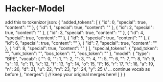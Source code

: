 # Hacker-Model

add this to tokenizor json: {
  "added_tokens": [
    { "id": 0, "special": true, "content": "<pad>" },
    { "id": 1, "special": true, "content": "<unk>" },
    { "id": 2, "special": true, "content": "<fuzzing>" },
    { "id": 3, "special": true, "content": "<teardown>" },
    { "id": 4, "special": true, "content": "<stealth>" },
    { "id": 5, "special": true, "content": "<chain>" },
    { "id": 6, "special": true, "content": "<default>" },
    { "id": 7, "special": true, "content": "<bos>" },
    { "id": 8, "special": true, "content": "<eos>" }
  ],
  "special_tokens": {
    "pad_token": "<pad>",
    "unk_token": "<unk>",
    "bos_token": "<bos>",
    "eos_token": "<eos>"
  },
  "model": {
    "type": "BPE",
    "vocab": {
      "<pad>": 0,
      "<unk>": 1,
      "<fuzzing>": 2,
      "<teardown>": 3,
      "<stealth>": 4,
      "<chain>": 5,
      "<default>": 6,
      "<bos>": 7,
      "<eos>": 8,
      "h": 9,
      "s": 10,
      "e": 11,
      "k": 12,
      "f": 13,
      "g": 14,
      "o": 15,
      "l": 16,
      "r": 17,
      "t": 18,
      "a": 19,
      "n": 20,
      "d": 21,
      "u": 22,
      "m": 23,
      "p": 24,
      "y": 25
      // ... continue vocab as before
    },
    "merges": [
      // keep your original merges here!
    ]
  }
}
